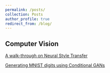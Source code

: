 ```yaml
---
permalink: /posts/
collection: Posts
author_profile: true
redirect_from: /blog/
---
```


<h2>Computer Vision</h2>

[A walk-through on Neural Style Transfer]({{site.url}}/posts/neural_style_transfer/)

[Generating MNIST digits using Conditional GANs]({{site.url}}/posts/mnist_cgan/)
